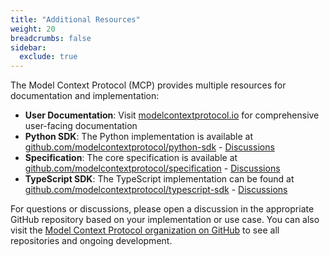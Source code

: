 ```yaml
---
title: "Additional Resources"
weight: 20
breadcrumbs: false
sidebar:
  exclude: true
---
```


The Model Context Protocol (MCP) provides multiple resources for documentation and implementation:

- **User Documentation**: Visit [modelcontextprotocol.io](https://modelcontextprotocol.io) for comprehensive user-facing documentation
- **Python SDK**: The Python implementation is available at [github.com/modelcontextprotocol/python-sdk](https://github.com/modelcontextprotocol/python-sdk) - [Discussions](https://github.com/modelcontextprotocol/python-sdk/discussions)
- **Specification**: The core specification is available at [github.com/modelcontextprotocol/specification](https://github.com/modelcontextprotocol/specification) - [Discussions](https://github.com/modelcontextprotocol/specification/discussions)
- **TypeScript SDK**: The TypeScript implementation can be found at [github.com/modelcontextprotocol/typescript-sdk](https://github.com/modelcontextprotocol/typescript-sdk) - [Discussions](https://github.com/modelcontextprotocol/typescript-sdk/discussions)

For questions or discussions, please open a discussion in the appropriate GitHub repository based on your implementation or use case. You can also visit the [Model Context Protocol organization on GitHub](https://github.com/modelcontextprotocol) to see all repositories and ongoing development.
